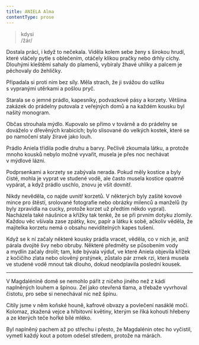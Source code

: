 ```yaml
---
title: ANIELA Alma
contentType: prose
---
```


<section>

> kdysi  
> /žár/

Dostala práci, i když to nečekala. Viděla kolem sebe ženy s širokou hrudí, které vláčely pytle s oblečením, otáčely klikou pračky nebo drhly cíchy. Dlouhými kleštěmi sahaly do plamenů, vybíraly žhavé uhlíky a palcem je pěchovaly do žehličky.

Připadala si proti nim bez síly. Měla strach, že ji svážou do uzlíku s vypranými utěrkami a pošlou pryč.

Starala se o jemné prádlo, kapesníky, podvazkové pásy a korzety. Většina zakázek do prádelny putovala z veřejných domů a na každém kousku byl našitý monogram.

Občas strouhala mýdlo. Kupovalo se přímo v továrně a do prádelny se dováželo v dřevěných krabicích; bylo slisované do velkých kostek, které se po namočení staly žíravé jako louh.

Prádlo Aniela třídila podle druhu a barvy. Pečlivě zkoumala látku, a protože mnoho kousků nebylo možné vyvařit, musela je přes noc nechávat v mýdlové lázni.

Podprsenkami a korzety se zabývala nerada. Pokud měly kostice a byly čisté, mohla je vyprat ve studené vodě, ale často musela kostice opatrně vypárat, a když prádlo uschlo, znovu je všít dovnitř.

Nikdy nevěděla, co najde uvnitř korzetů. V některých byly zašité kovové mince pro štěstí, srolované fotografie nebo obrázky milenců a manželů (ty byly zpravidla na cucky, protože korzet už předtím někdo vypral). Nacházela také náušnice a křížky tak tenké, že se při prvním dotyku zlomily. Každou věc všívala zase zpátky, kov, papír a látku k sobě, ačkoliv věděla, že majitelka korzetu nemá o obsahu neviditelných kapes tušení.

Když se k ní začaly některé kousky prádla vracet, věděla, co v nich je, aniž párala dvojité švy nebo obruby. Některé předměty se působením vody a mydlin začaly drolit; tam, kde bývala výduť, ve které Aniela objevila křížek z kočičího zlata nebo olověný prstý­nek, zůstalo pár zrnek rzi, která musela ve studené vodě mnout tak dlouho, dokud neodplavila poslední kousek.

* * *

V Magdalénině domě se nemohlo pářit z ničeho jiného než z kádí naplněných louhem a špínou. Zel jako otevřená tlama, a třebaže vyvrhoval čistotu, pro sebe si nenechával nic než špínu.

Cítily jsme v něm koňské houně, kafrové obvazy a povlečení nasáklé močí. Kolomaz, zkažená vejce a hřbitovní květiny, kterým se říká kohoutí hřebeny a ze kterých teče hořké bílé mléko.

Byl naplněný pachem až po střechu i přesto, že Magdalénin otec ho vyčistil, vymetl každý kout a potom odešel středem, protože na márách.

</section>
